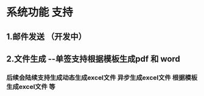 # 系统功能 支持

## 1.邮件发送 （开发中）
## 2.文件生成 --单签支持根据模板生成pdf 和 word

### 后续会陆续支持生成动态生成excel文件 异步生成excel文件 根据模板生成excel文件 等
